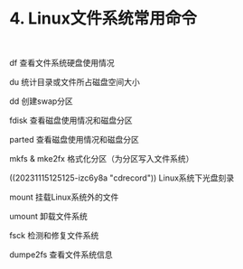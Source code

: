 # 4. Linux文件系统常用命令

‍

df              查看文件系统硬盘使用情况

du             统计目录或文件所占磁盘空间大小

dd             创建swap分区

fdisk          查看磁盘使用情况和磁盘分区

parted       查看磁盘使用情况和磁盘分区

mkfs & mke2fx  格式化分区（为分区写入文件系统）

((20231115125125-izc6y8a "cdrecord"))     Linux系统下光盘刻录

mount         挂载Linux系统外的文件

umount       卸载文件系统

fsck            检测和修复文件系统

dumpe2fs   查看文件系统信息

‍

‍
